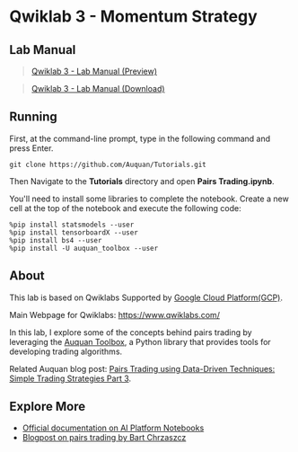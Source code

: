 # Qwiklab 3 - Momentum Strategy

## Lab Manual
>[Qwiklab 3 - Lab Manual (Preview)](https://github.com/PeterQiu0516/GoogleCloud-ML-for-Trading/blob/master/Course%202%20-%20Using%20Machine%20Learning%20in%20Trading%20and%20Finance/Qwiklab%203%20-%20Momentum%20Strategy/Qwiklab%203%20-%20Lab%20Manual.pdf)

>[Qwiklab 3 - Lab Manual (Download)](https://github.com/PeterQiu0516/GoogleCloud-ML-for-Trading/raw/master/Course%202%20-%20Using%20Machine%20Learning%20in%20Trading%20and%20Finance/Qwiklab%203%20-%20Momentum%20Strategy/Qwiklab%203%20-%20Lab%20Manual.pdf)

## Running

First, at the command-line prompt, type in the following command and press Enter.
```
git clone https://github.com/Auquan/Tutorials.git
```

Then Navigate to the **Tutorials** directory and open **Pairs Trading.ipynb**.

You'll need to install some libraries to complete the notebook. Create a new cell at the top of the notebook and execute the following code:

```
%pip install statsmodels --user  
%pip install tensorboardX --user
%pip install bs4 --user
%pip install -U auquan_toolbox --user
```

## About
This lab is based on Qwiklabs Supported by [Google Cloud Platform(GCP)](https://cloud.google.com/). 

Main Webpage for Qwiklabs: https://www.qwiklabs.com/

In this lab, I explore some of the concepts behind pairs trading by leveraging the [Auquan Toolbox](https://github.com/Auquan/auquan-toolbox-python), a Python library that provides tools for developing trading algorithms.

Related Auquan blog post:  [Pairs Trading using Data-Driven Techniques: Simple Trading Strategies Part 3](https://medium.com/auquan/pairs-trading-data-science-7dbedafcfe5a).

## Explore More
+ [Official documentation on AI Platform Notebooks](https://cloud.google.com/ai-platform/notebooks/docs/)
+ [Blogpost on pairs trading by Bart Chrzaszcz](https://medium.com/@bart.chr/pairs-trading-for-algorithmic-trading-breakdown-d8b709f59372)
